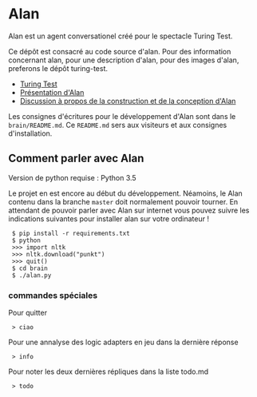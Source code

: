 # Alan

Alan est un agent conversationel créé pour le spectacle Turing Test.

Ce dépôt est consacré au code source d'alan. Pour des information concernant alan, pour une description d'alan, pour des images d'alan, preferons le dépôt turing-test.

- [Turing Test](https://github.com/LeonLenclos/turing-test)
- [Présentation d'Alan](https://github.com/LeonLenclos/turing-test/blob/master/textes/alan.md)
- [Discussion à propos de la construction et de la conception d'Alan](https://github.com/LeonLenclos/turing-test/blob/master/robots/alan.md)


Les consignes d'écritures pour le développement d'Alan sont dans le `brain/README.md`. Ce `README.md` sers aux visiteurs et aux consignes d'installation.

## Comment parler avec Alan

Version de python requise : Python 3.5

Le projet en est encore au début du développement. Néamoins, le Alan contenu dans la branche `master` doit normalement pouvoir tourner. En attendant de pouvoir parler avec Alan sur internet vous pouvez suivre les indications suivantes pour installer alan sur votre ordinateur !


 ```
  $ pip install -r requirements.txt
  $ python
  >>> import nltk
  >>> nltk.download("punkt")
  >>> quit()
  $ cd brain
  $ ./alan.py
  ```

### commandes spéciales

Pour quitter

```
 > ciao
```

Pour une annalyse des logic adapters en jeu dans la dernière réponse

```
 > info
```
Pour noter les deux dernières répliques dans la liste todo.md

```
 > todo
```
